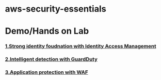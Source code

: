 # aws-security-essentials 

<h1>Demo/Hands on Lab</h1>
<h3><a href="https://github.com/yunitasalim/aws-security-essentials/blob/main/docs/Lab%201.%20Strong%20identity%20foundation%20with%20IAM.md">1.Strong identity foudnation with Identity Access Management </a></h2>
<h3><a href="https://github.com/yunitasalim/aws-security-essentials/blob/main/docs/Lab%202.%20Intelligent%20Detection%20with%20GuardDuty.md">2.Intelligent detection with GuardDuty</a> </h2>
<h3><a href="https://github.com/yunitasalim/aws-security-essentials/blob/main/docs/Lab%203.%20Application%20Protection%20with%20WAF.md">3.Application protection with WAF</a></h2>

